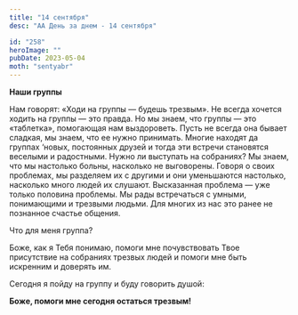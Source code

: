 ```yaml
---
title: "14 сентября"
desc: "АА День за днем - 14 сентября"

id: "258"
heroImage: ""
pubDate: 2023-05-04
moth: "sentyabr"
---
```


**Наши группы**

Нам говорят: «Ходи на группы — будешь трезвым». Не всегда хочется ходить на
группы — это правда. Но мы знаем, что группы — это «таблетка», помогающая нам
выздороветь. Пусть не всегда она бывает сладкая, мы знаем, что ее нужно
принимать. Многие находят да группах ‘новых, постоянных друзей и тогда эти
встречи становятся веселыми и радостными. Нужно ли выступать на собраниях? Мы
знаем, что мы настолько больны, насколько не выговорены. Говоря о своих
проблемах, мы разделяем их с другими и они уменьшаются настолько, насколько
много людей их слушают. Высказанная проблема — уже только половина проблемы.
Мы рады встречаться с умными, понимающими и трезвыми людьми. Для многих из нас
это ранее не познанное счастье общения.

Что для меня группа?

Боже, как я Тебя понимаю, помоги мне почувствовать Твое присутствие на
собраниях трезвых людей и помоги мне быть искренним и доверять им.

Сегодня я пойду на группу и буду говорить душой:

**Боже, помоги мне сегодня остаться трезвым!**
